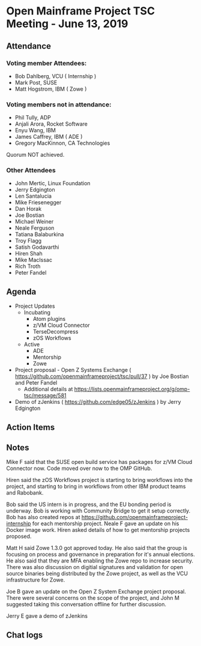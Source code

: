 # Open Mainframe Project TSC Meeting - June 13, 2019

## Attendance

### Voting member Attendees:

* Bob Dahlberg, VCU ( Internship )
* Mark Post, SUSE
* Matt Hogstrom, IBM ( Zowe )

### Voting members not in attendance:

* Phil Tully, ADP
* Anjali Arora, Rocket Software
* Enyu Wang, IBM
* James Caffrey, IBM ( ADE )
* Gregory MacKinnon, CA Technologies

Quorum NOT achieved.

### Other Attendees

* John Mertic, Linux Foundation
* Jerry Edgington
* Len Santalucia
* Mike Friesenegger
* Dan Horak
* Joe Bostian
* Michael Weiner
* Neale Ferguson
* Tatiana Balaburkina
* Troy Flagg
* Satish Godavarthi
* Hiren Shah
* Mike MacIssac
* Rich Troth
* Peter Fandel

## Agenda

* Project Updates
  * Incubating
    * Atom plugins
    * z/VM Cloud Connector
    * TerseDecompress
    * zOS Workflows
  * Active
    * ADE
    * Mentorship
    * Zowe
* Project proposal - Open Z Systems Exchange ( https://github.com/openmainframeproject/tsc/pull/37 ) by Joe Bostian and Peter Fandel
    * Additional details at https://lists.openmainframeproject.org/g/omp-tsc/message/581
* Demo of zJenkins ( https://github.com/edge05/zJenkins ) by Jerry Edgington

## Action Items

## Notes

Mike F said that the SUSE open build service has packages for z/VM Cloud Connector now. Code moved over now to the OMP GitHub.

Hiren said the zOS Workflows project is starting to bring workflows into the project, and starting to bring in workflows from other IBM product teams and Rabobank.

Bob said the US intern is in progress, and the EU bonding period is underway. Bob is working with Community Bridge to get it setup correctly. Bob has also created repos at https://github.com/openmainframeproject-internship for each mentorship project. Neale F gave an update on his Docker image work. Hiren asked details of how to get mentorship projects proposed.

Matt H said Zowe 1.3.0 got approved today. He also said that the group is focusing on process and governance in preparation for it's annual elections. He also said that they are MFA enabling the Zowe repo to increase security. There was also discussion on digitial signatures and validation for open source binaries being distributed by the Zowe project, as well as the VCU infrastructure for Zowe.

Joe B gave an update on the Open Z System Exchange project proposal. There were several concerns on the scope of the project, and John M suggested taking this conversation offline for further discussion.

Jerry E gave a demo of zJenkins

## Chat logs

